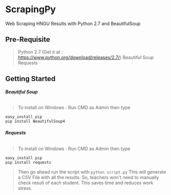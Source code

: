 # ScrapingPy
Web Scraping HNGU Results with Python 2.7 and BeautifulSoup

## Pre-Requisite
> Python 2.7 (Get it at : https://www.python.org/download/releases/2.7/)
> Beautiful Soup
> Requests

## Getting Started
###### **Beautiful Soup**
> To install on Windows : 
> Run CMD as Admin then type
 ```
 easy_install pip
 pip install BeautifulSoup4
```
###### **Requests**
> To install on Windows : 
> Run CMD as Admin then type
 ```
 easy_install pip
 pip install requests
```
> Then go ahead run the script with ```python script.py```
> This will generate a CSV File with all the results. So, teachers won't need to manually check result of each student.
> This saves time and reduces work stress.
